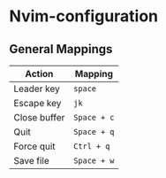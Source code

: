# Nvim-configuration

## General Mappings

| Action       | Mapping     |
|--------------|-------------|
| Leader key   | `space`     |
| Escape key   | `jk`        |
| Close buffer | `Space + c` |
| Quit         | `Space + q` |
| Force quit   | `Ctrl + q`  |
| Save file    | `Space + w` |
